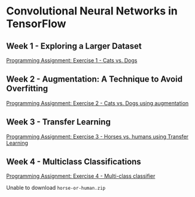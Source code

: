 # Convolutional Neural Networks in TensorFlow
## Week 1 - Exploring a Larger Dataset
[Programming Assignment: Exercise 1 - Cats vs. Dogs](https://github.com/zano97/Michele-Zanotti/blob/main/Coursera/Convolutional%20Neural%20Networks%20in%20TensorFlow/Exercise_1_Cats_vs_Dogs_Question-FINAL.ipynb)

## Week 2 - Augmentation: A Technique to Avoid Overfitting
[Programming Assignment: Exercise 2 - Cats vs. Dogs using augmentation](https://github.com/zano97/Michele-Zanotti/blob/main/Coursera/Convolutional%20Neural%20Networks%20in%20TensorFlow/Exercise_2_Cats_vs_Dogs_using_augmentation_Question-FINAL.ipynb)

## Week 3 - Transfer Learning
[Programming Assignment: Exercise 3 - Horses vs. humans using Transfer Learning]()

## Week 4 - Multiclass Classifications
[Programming Assignment: Exercise 4 - Multi-class classifier]()

Unable to download `horse-or-human.zip`
